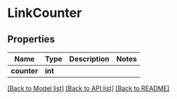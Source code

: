 # LinkCounter

## Properties
Name | Type | Description | Notes
------------ | ------------- | ------------- | -------------
**counter** | **int** |  | 

[[Back to Model list]](../README.md#documentation-for-models) [[Back to API list]](../README.md#documentation-for-api-endpoints) [[Back to README]](../README.md)

